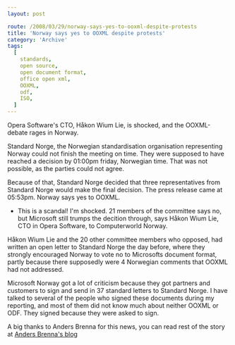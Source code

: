 ```yaml
---
layout: post

route: /2008/03/29/norway-says-yes-to-ooxml-despite-protests
title: 'Norway says yes to OOXML despite protests'
category: 'Archive'
tags:
  [
    standards,
    open source,
    open document format,
    office open xml,
    OOXML,
    odf,
    ISO,
  ]
---
```


Opera Software's CTO, Håkon Wium Lie, is shocked, and the OOXML-debate rages in
Norway.

Standard Norge, the Norwegian standardisation organisation representing Norway
could not finish the meeting on time. They were supposed to have reached a
decision by 01:00pm friday, Norwegian time. That was not possible, as the
parties could not agree.

Because of that, Standard Norge decided that three representatives from Standard
Norge would make the final decision. The press release came at 05:53pm. Norway
says yes to OOXML.

- This is a scandal! I'm shocked. 21 members of the committee says no, but
  Microsoft still trumps the decition through, says Håkon Wium Lie, CTO in Opera
  Software, to Computerworld Norway.

Håkon Wium Lie and the 20 other committee members who opposed, had written an
open letter to Standard Norge the day before, where they strongly encouraged
Norway to vote no to Microsofts document format, partly because there supposedly
were 4 Norwegian comments that OOXML had not addressed.

Microsoft Norway got a lot of criticism because they got partners and customers
to sign and send in 37 standard letters to Standard Norge. I have talked to
several of the people who signed these documents during my reporting, and most
of them did not know much about neither OOXML or ODF. They signed because they
were asked to sign.

A big thanks to Anders Brenna for this news, you can read rest of the story at
<a class="ph" target="_blank" rel="noopener noreferrer" href="http://blog.abrenna.com/despite-massive-protests-norway-says-yes-to-ooxml/">Anders
Brenna's blog</a>
